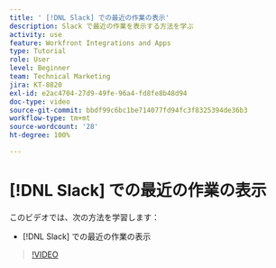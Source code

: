 ```yaml
---
title: ' [!DNL Slack] での最近の作業の表示'
description: Slack で最近の作業を表示する方法を学ぶ
activity: use
feature: Workfront Integrations and Apps
type: Tutorial
role: User
level: Beginner
team: Technical Marketing
jira: KT-8820
exl-id: e2ac4704-27d9-49fe-96a4-fd8fe8b48d94
doc-type: video
source-git-commit: bbdf99c6bc1be714077fd94fc3f8325394de36b3
workflow-type: tm+mt
source-wordcount: '28'
ht-degree: 100%

---
```


# [!DNL Slack] での最近の作業の表示

このビデオでは、次の方法を学習します：

* [!DNL Slack] での最近の作業の表示

>[!VIDEO](https://video.tv.adobe.com/v/335120/?quality=12&learn=on&enablevpops=1)
